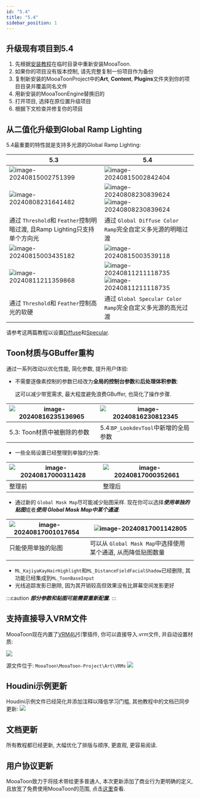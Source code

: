 ```yaml
---
id: "5.4"
title: "5.4"
sidebar_position: 1
---
```

## 升级现有项目到5.4

1. 先根据[安装教程](/docs/GettingStarted/)在临时目录中重新安装MooaToon.
2. 如果你的项目没有版本控制, 请先完整复制一份项目作为备份
3. 复制新安装的MooaToonProject中的**Art**, **Content**, **Plugins**文件夹到你的项目目录并覆盖同名文件
4. 用新安装的MooaToonEngine替换旧的
5. 打开项目, 选择在原位置升级项目
6. 根据下文检查并修复你的项目

## 从二值化升级到Global Ramp Lighting

5.4最重要的特性就是支持多光源的Global Ramp Lighting:

| 5.3                                                                          | 5.4                                                                                                                                                       |
| ---------------------------------------------------------------------------- | --------------------------------------------------------------------------------------------------------------------------------------------------------- |
| ![image-20240815002751399](./assets/image-20240815002751399.png)             | ![image-20240815002842404](./assets/image-20240815002842404.png)                                                                                          |
| ![image-20240808231641482](./../Tutorial/assets/image-20240808231641482.png) | ![image-20240808230839624](./../Tutorial/assets/image-20240809001134948.png) ![image-20240808230839624](./../Tutorial/assets/image-20240808230839624.png) |
| 通过 `Threshold`和 `Feather`控制明暗过渡, 且Ramp Lighting只支持单个方向光                      | 通过 `Global Diffuse Color Ramp`完全自定义多光源的明暗过渡                                                                                                               |
| ![image-20240815003435182](./assets/image-20240815003435182.png)             | ![image-20240815003539118](./assets/image-20240815003539118.png)                                                                                          |
| ![image-20240811211359868](./../Tutorial/assets/image-20240811211359868.png) | ![image-20240811211118735](./../Tutorial/assets/image-20240811211100409.png) ![image-20240811211118735](./../Tutorial/assets/image-20240811211118735.png) |
| 通过 `Threshold`和 `Feather`控制高光的软硬                                             | 通过 `Global Specular Color Ramp`完全自定义多光源的高光过渡                                                                                                              |

请参考这两篇教程以设置[Diffuse](/docs/Tutorial/ControlLightShadowColorTransition)和[Specular](/docs/Tutorial/AddStylizedHairHighlights#使用specular-color-ramp控制高光颜色过渡).

## Toon材质与GBuffer重构

通过一系列改动以优化性能, 简化参数, 提升用户体验:

- 不需要逐像素控制的参数已经改为**全局的控制台参数**和**后处理体积参数**:

	这可以减少带宽需求, 最大程度避免浪费GBuffer, 也简化了操作步骤.

| ![image-20240816235136965](./assets/image-20240816235136965.png) | ![image-20240816230812345](./assets/image-20240816230812345.png) |
| ---------------------------------------------------------------- | ---------------------------------------------------------------- |
| 5.3: Toon材质中被删除的参数                                               | 5.4:`BP_LookdevTool`中新增的全局参数                                     |

- 一些全局设置已经整理到单独的分类:

| ![image-20240817000311428](./assets/image-20240817000311428.png) | ![image-20240817000352661](./assets/image-20240817000352661.png) |
| ---------------------------------------------------------------- | ---------------------------------------------------------------- |
| 整理前                                                              | 整理后                                                              |
- 通过新的 `Global Mask Map`尽可能减少贴图采样. 现在你可以选择***使用单独的贴图***或者***使用 Global Mask Map中某个通道***:

| ![image-20240817001017654](./assets/image-20240817001017654.png) | ![image-20240817001142805](./assets/image-20240817001142805.png) |
| ---------------------------------------------------------------- | ---------------------------------------------------------------- |
| 只能使用单独的贴图                                                        | 可以从 `Global Mask Map`中选择使用某个通道, 从而降低贴图数量                         |
|                                                                  |                                                                  |
- `ML_KajiyaKayHairHighlight`和`ML_DistanceFieldFacialShadow`已经删除, 其功能已经集成到`ML_ToonBaseInput`
- 光线追踪发影已删除, 因为其开销较高但效果没有比屏幕空间发影更好

:::caution
***部分参数和贴图可能需要重新配置.*** 
:::


## 支持直接导入VRM文件

MooaToon现在内置了[VRM4U](https://github.com/JasonMa0012/VRM4U_MooaToon)引擎插件, 你可以直接导入.vrm文件, 并自动设置材质:

![](assets/Pasted%20image%2020240817214949.png)

源文件位于: `MooaToon\MooaToon-Project\Art\VRMs`
![](assets/Pasted%20image%2020240817215556.png)


## Houdini示例更新

Houdini示例文件已经简化并添加注释以降低学习门槛, 其他教程中的文档已同步更新:
![](assets/Pasted%20image%2020240817220847.png)
## 文档更新

所有教程都已经更新, 大幅优化了排版与顺序, 更直观, 更容易阅读.

## 用户协议更新

MooaToon致力于将技术带给更多普通人, 本次更新添加了商业行为更明确的定义, 且放宽了免费使用MooaToon的范围, 点击[这里](../Licence.md)查看.